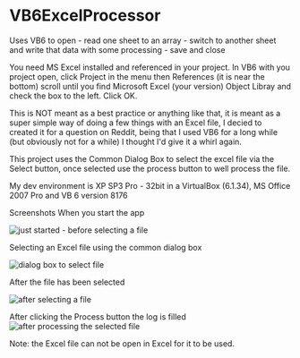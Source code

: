 # VB6ExcelProcessor
Uses VB6 to open - read one sheet to an array - switch to another sheet and write that data with some processing - save and close

You need MS Excel installed and referenced in your project. In VB6 with you project open, click Project in the menu then References (it is near the bottom) scroll until you find Microsoft Excel (your version) Object Libray and check the box to the left. Click OK.

This is NOT meant as a best practice or anything like that, it is meant as a super simple way of doing a few things with an Excel file, I decied to created it for a question on Reddit, being that I used VB6 for a long while (but obviously not for a while) I thought I'd give it a whirl again.

This project uses the Common Dialog Box to select the excel file via the Select button, once selected use the process button to well process the file.

My dev environment is XP SP3 Pro - 32bit in a VirtualBox (6.1.34), MS Office 2007 Pro and VB 6 version 8176

Screenshots 
When you start the app

![just started - before selecting a file](https://user-images.githubusercontent.com/8117229/169661296-78a0324b-db6a-409a-8645-cc88cbc4a418.png)

Selecting an Excel file using the common dialog box

![dialog box to select file](https://user-images.githubusercontent.com/8117229/169661299-cc8bb4b1-794c-46f8-8799-e70b636f5ee6.png)

After the file has been selected 

![after selecting a file](https://user-images.githubusercontent.com/8117229/169661304-9e652ec2-6ca2-4922-82ef-fb21878936eb.png)

After clicking the Process button the log is filled 
![after processing the selected file](https://user-images.githubusercontent.com/8117229/169661306-43683143-12d1-40ef-a583-d8b31aa4e892.png)

Note: the Excel file can not be open in Excel for it to be used.
